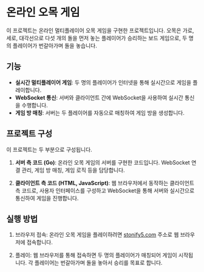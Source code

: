 # 온라인 오목 게임

이 프로젝트는 온라인 멀티플레이어 오목 게임을 구현한 프로젝트입니다. 오목은 가로, 세로, 대각선으로 다섯 개의 돌을 먼저 놓는 플레이어가 승리하는 보드 게임으로, 두 명의 플레이어가 번갈아가며 돌을 놓습니다.

## 기능

-   **실시간 멀티플레이어 게임**: 두 명의 플레이어가 인터넷을 통해 실시간으로 게임을 플레이합니다.
-   **WebSocket 통신**: 서버와 클라이언트 간에 WebSocket을 사용하여 실시간 통신을 수행합니다.
-   **게임 방 매칭**: 서버는 두 플레이어를 자동으로 매칭하여 게임 방을 생성합니다.

## 프로젝트 구성

이 프로젝트는 두 부분으로 구성됩니다.

1. **서버 측 코드 (Go)**: 온라인 오목 게임의 서버를 구현한 코드입니다. WebSocket 연결 관리, 게임 방 매칭, 게임 로직 등을 담당합니다.

2. **클라이언트 측 코드 (HTML, JavaScript)**: 웹 브라우저에서 동작하는 클라이언트 측 코드로, 사용자 인터페이스를 구성하고 WebSocket을 통해 서버와 실시간으로 통신하여 게임을 진행합니다.

## 실행 방법

1. 브라우저 접속: 온라인 오목 게임을 플레이하려면 [stonify5.com](https://stonify5.com) 주소로 웹 브라우저에 접속합니다.

2. 플레이: 웹 브라우저를 통해 접속하면 두 명의 플레이어가 매칭되어 게임이 시작됩니다. 각 플레이어는 번갈아가며 돌을 놓아서 승리를 목표로 합니다.
